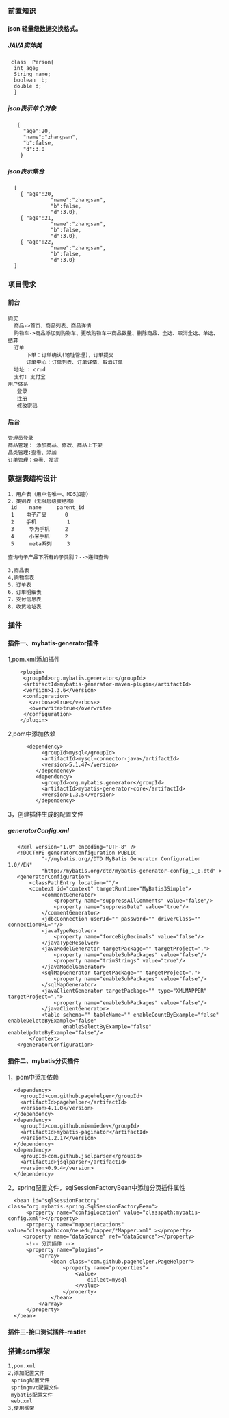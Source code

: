  ### 前置知识
 #### json 轻量级数据交换格式。
 
 ##### JAVA实体类
 
 ```
  class  Person{
   int age;
   String name;
   boolean  b;
   double d;
   }
 ```
 ##### json表示单个对象
 
       {
         "age":20,
         "name":"zhangsan",
         "b":false,
         "d":3.0
        }
 ##### json表示集合
 
      [
        { "age":20,
                  "name":"zhangsan",
                  "b":false,
                  "d":3.0},
        { "age":21,
                  "name":"zhangsan",
                  "b":false,
                  "d":3.0},
        { "age":22,
                  "name":"zhangsan",
                  "b":false,
                  "d":3.0}
      ]
      
  ### 项目需求
  #### 前台
  
    购买
      商品->首页、商品列表、商品详情
      购物车->商品添加到购物车、更改购物车中商品数量、删除商品、全选、取消全选、单选、结算
      订单
          下单：订单确认(地址管理)，订单提交
          订单中心：订单列表、订单详情、取消订单
      地址 : crud
      支付: 支付宝
    用户体系
       登录
       注册
       修改密码
       
   #### 后台  
    管理员登录
    商品管理： 添加商品、修改、商品上下架
    品类管理:查看、添加
    订单管理：查看、发货
    
    
   ### 数据表结构设计
    1，用户表（用户名唯一、MD5加密）
    2，类别表（无限层级表结构）
     id    name     parent_id       
     1    电子产品      0
     2    手机          1
     3     华为手机     2 
     4     小米手机     2
     5     meta系列     3
     
    查询电子产品下所有的子类别？-->递归查询
   
    3,商品表
    4,购物车表
    5，订单表
    6，订单明细表
    7，支付信息表
    8，收货地址表 
   ### 插件    
  #### 插件一、mybatis-generator插件
  
   1,pom.xml添加插件
   
        <plugin>
         <groupId>org.mybatis.generator</groupId>
         <artifactId>mybatis-generator-maven-plugin</artifactId>
         <version>1.3.6</version>
         <configuration>
           <verbose>true</verbose>
           <overwrite>true</overwrite>
         </configuration>
        </plugin>
       
   2,pom中添加依赖
 
          <dependency>
               <groupId>mysql</groupId>
               <artifactId>mysql-connector-java</artifactId>
               <version>5.1.47</version>
             </dependency>
             <dependency>
               <groupId>org.mybatis.generator</groupId>
               <artifactId>mybatis-generator-core</artifactId>
               <version>1.3.5</version>
             </dependency>
    
   3，创建插件生成的配置文件
  
   ##### generatorConfig.xml
      
       <?xml version="1.0" encoding="UTF-8" ?>
       <!DOCTYPE generatorConfiguration PUBLIC
               "-//mybatis.org//DTD MyBatis Generator Configuration 1.0//EN"
               "http://mybatis.org/dtd/mybatis-generator-config_1_0.dtd" >
       <generatorConfiguration>
           <classPathEntry location=""/>
           <context id="context" targetRuntime="MyBatis3Simple">
               <commentGenerator>
                   <property name="suppressAllComments" value="false"/>
                   <property name="suppressDate" value="true"/>
               </commentGenerator>
               <jdbcConnection userId="" password="" driverClass="" connectionURL=""/>
               <javaTypeResolver>
                   <property name="forceBigDecimals" value="false"/>
               </javaTypeResolver>
               <javaModelGenerator targetPackage="" targetProject=".">
                   <property name="enableSubPackages" value="false"/>
                   <property name="trimStrings" value="true"/>
               </javaModelGenerator>
               <sqlMapGenerator targetPackage="" targetProject=".">
                   <property name="enableSubPackages" value="false"/>
               </sqlMapGenerator>
               <javaClientGenerator targetPackage="" type="XMLMAPPER" targetProject=".">
                   <property name="enableSubPackages" value="false"/>
               </javaClientGenerator>
               <table schema="" tableName="" enableCountByExample="false" enableDeleteByExample="false"
                      enableSelectByExample="false" enableUpdateByExample="false"/>
           </context>
       </generatorConfiguration>
  
  #### 插件二、mybatis分页插件
  
   1，pom中添加依赖
   
      <dependency>
        <groupId>com.github.pagehelper</groupId>
        <artifactId>pagehelper</artifactId>
        <version>4.1.0</version>
      </dependency>
      <dependency>
        <groupId>com.github.miemiedev</groupId>
        <artifactId>mybatis-paginator</artifactId>
        <version>1.2.17</version>
      </dependency>
      <dependency>
        <groupId>com.github.jsqlparser</groupId>
        <artifactId>jsqlparser</artifactId>
        <version>0.9.4</version>
      </dependency>
  
   2，spring配置文件，sqlSessionFactoryBean中添加分页插件属性
    
      <bean id="sqlSessionFactory" class="org.mybatis.spring.SqlSessionFactoryBean">
          <property name="configLocation" value="classpath:mybatis-config.xml"></property>
          <property name="mapperLocations" value="classpath:com/neuedu/mapper/*Mapper.xml" ></property>
         <property name="dataSource" ref="dataSource"></property>
          <!-- 分页插件 -->
          <property name="plugins">
              <array>
                  <bean class="com.github.pagehelper.PageHelper">
                      <property name="properties">
                          <value>
                              dialect=mysql
                          </value>
                      </property>
                  </bean>
              </array>
          </property>
      </bean>
  #### 插件三-接口测试插件-restlet
  
  
  
  ### 搭建ssm框架
  
    1,pom.xml
    2,添加配置文件 
     spring配置文件
     springmvc配置文件
     mybatis配置文件
     web.xml
    3,使用框架 
       

